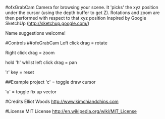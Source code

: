 #ofxGrabCam
Camera for browsing your scene. It 'picks' the xyz position under the cursor (using the depth buffer to get Z).
Rotations and zoom are then performed with respect to that xyz position
Inspired by Google SketchUp (http://sketchup.google.com/)

Name suggestions welcome!

#Controls
##ofxGrabCam
Left click drag = rotate

Right click drag = zoom

hold 'h' whilst left click drag = pan

'r' key = reset

##Example project
'c' = toggle draw cursor

'u' = toggle fix up vector

#Credits
Elliot Woods
http://www.kimchiandchips.com

#License
MIT License
http://en.wikipedia.org/wiki/MIT_License

